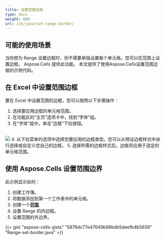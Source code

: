 ```yaml
---
title: 设置范围边框
type: docs
weight: 600
url: /zh/java/set-range-border/
---
```

##  **可能的使用场景**
当你想为 Range 设置边框时，你不需要单独设置每个单元格。您可以在范围上设置边框。 Aspose.Cells 提供此功能。
本文提供了使用Aspose.Cells设置范围边框的示例代码。

##  **在 Excel 中设置范围边框**
要在 Excel 中设置范围的边框，您可以按照以下步骤操作：
1. 选择要应用边框的单元格范围。
2. 在功能区的“主页”选项卡中，找到“字体”组。
3. 在“字体”组中，单击“边框”下拉按钮。
<br>
<img src="border.png" />
4. 从下拉菜单的选项中选择您要应用的边框类型。您可以从预设边框样式中进行选择或自定义您自己的边框。
5. 选择所需的边框样式后，边框将应用于选定的单元格范围。

##  **使用 Aspose.Cells 设置范围边界**
此示例显示如何：

1. 创建工作簿。
1. 将数据添加到第一个工作表中的单元格。
1. 创建一个[**范围**](https://reference.aspose.com/cells/java/com.aspose.cells/range/).
1. 设置 Range 的内边框。
1. 设置范围的外边界。

{{< gist "aspose-cells-gists" "5876dc77e47649b66bdb5deefb4b5639" "Range-set-border.java" >}}
